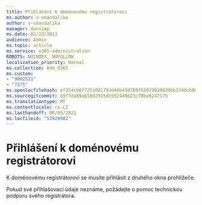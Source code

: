 ```yaml
---
title: Přihlášení k doménovému registrátorovi
ms.author: v-smandalika
author: v-smandalika
manager: dansimp
ms.date: 02/23/2021
audience: Admin
ms.topic: article
ms.service: o365-administration
ROBOTS: NOINDEX, NOFOLLOW
localization_priority: Normal
ms.collection: Adm_O365
ms.custom:
- "9002531"
- "7375"
ms.openlocfilehash: ef354cb6f7251081793d46b430789f55029020039bb3748cb8ece3b951e787a2
ms.sourcegitcommit: b5f7da89a650d2915dc652449623c78be6247175
ms.translationtype: MT
ms.contentlocale: cs-CZ
ms.lasthandoff: 08/05/2021
ms.locfileid: "53929982"
---
```

# <a name="sign-in-to-your-domain-registrar"></a>Přihlášení k doménovému registrátorovi

K doménovému registrátorovi se musíte přihlásit z druhého okna prohlížeče.

Pokud své přihlašovací údaje neznáme, požádejte o pomoc technickou podporu svého registrátora.